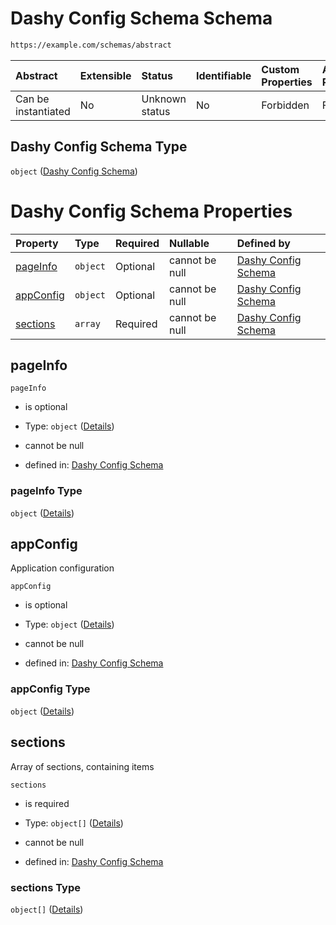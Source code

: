 # Dashy Config Schema Schema

```txt
https://example.com/schemas/abstract
```



| Abstract            | Extensible | Status         | Identifiable | Custom Properties | Additional Properties | Access Restrictions | Defined In                                                                            |
| :------------------ | :--------- | :------------- | :----------- | :---------------- | :-------------------- | :------------------ | :------------------------------------------------------------------------------------ |
| Can be instantiated | No         | Unknown status | No           | Forbidden         | Forbidden             | none                | [dashy-config.schema.json](../../out/dashy-config.schema.json "open original schema") |

## Dashy Config Schema Type

`object` ([Dashy Config Schema](dashy-config.md))

# Dashy Config Schema Properties

| Property                | Type     | Required | Nullable       | Defined by                                                                                                               |
| :---------------------- | :------- | :------- | :------------- | :----------------------------------------------------------------------------------------------------------------------- |
| [pageInfo](#pageinfo)   | `object` | Optional | cannot be null | [Dashy Config Schema](dashy-config-properties-pageinfo.md "https://example.com/schemas/abstract#/properties/pageInfo")   |
| [appConfig](#appconfig) | `object` | Optional | cannot be null | [Dashy Config Schema](dashy-config-properties-appconfig.md "https://example.com/schemas/abstract#/properties/appConfig") |
| [sections](#sections)   | `array`  | Required | cannot be null | [Dashy Config Schema](dashy-config-properties-sections.md "https://example.com/schemas/abstract#/properties/sections")   |

## pageInfo



`pageInfo`

*   is optional

*   Type: `object` ([Details](dashy-config-properties-pageinfo.md))

*   cannot be null

*   defined in: [Dashy Config Schema](dashy-config-properties-pageinfo.md "https://example.com/schemas/abstract#/properties/pageInfo")

### pageInfo Type

`object` ([Details](dashy-config-properties-pageinfo.md))

## appConfig

Application configuration

`appConfig`

*   is optional

*   Type: `object` ([Details](dashy-config-properties-appconfig.md))

*   cannot be null

*   defined in: [Dashy Config Schema](dashy-config-properties-appconfig.md "https://example.com/schemas/abstract#/properties/appConfig")

### appConfig Type

`object` ([Details](dashy-config-properties-appconfig.md))

## sections

Array of sections, containing items

`sections`

*   is required

*   Type: `object[]` ([Details](dashy-config-properties-sections-items.md))

*   cannot be null

*   defined in: [Dashy Config Schema](dashy-config-properties-sections.md "https://example.com/schemas/abstract#/properties/sections")

### sections Type

`object[]` ([Details](dashy-config-properties-sections-items.md))
